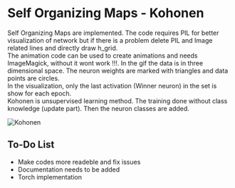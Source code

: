 # Self Organizing Maps - Kohonen

Self Organizing Maps are implemented.
The code requires PIL for better visualization of network but if there is a problem delete PIL and Image related lines and directly draw h_grid.  
The animation code can be used to create animations and needs ImageMagick, without it wont work !!!.
In the gif the data is in three dimensional space. The neuron weights are marked with triangles and data points are circles.  
In the visualization, only the last activation (Winner neuron) in the set is show for each epoch.  
Kohonen is unsupervised learning method. The training done without class knowledge (update part). Then the neuron classes are added.

![Kohonen](kohonen.gif)

## To-Do List

* Make codes more readeble and fix issues  
* Documentation needs to be added
* Torch implementation  
